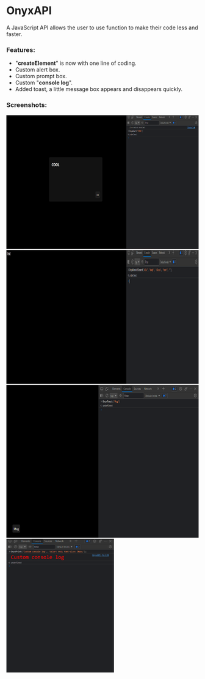 # OnyxAPI
A JavaScript API allows the user to use function to make their code less and faster.

### Features:
* "**createElement**" is now with one line of coding.
* Custom alert box.
* Custom prompt box.
* Custom "**console log**".
* Added toast, a little message box appears and disappears quickly.

### Screenshots:
<img src="./Screenshots/Screenshot1.png" height="350" alt="">
<img src="./Screenshots/Screenshot2.png" height="350" alt="">
<img src="./Screenshots/Screenshot3.png" height="400" alt="">
<img src="./Screenshots/Screenshot4.png" height="350" alt="">
